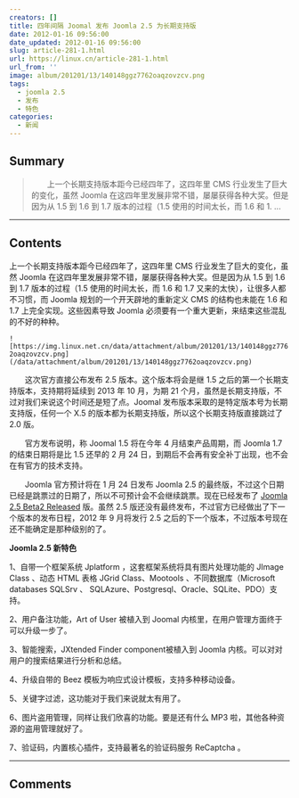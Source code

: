 ```yaml
---
creators: []
title: 四年间隔 Joomal 发布 Joomla 2.5 为长期支持版
date: 2012-01-16 09:56:00
date_updated: 2012-01-16 09:56:00
slug: article-281-1.html
url: https://linux.cn/article-281-1.html
url_from: ''
image: album/201201/13/140148ggz7762oaqzovzcv.png
tags:
  - joomla 2.5
  - 发布
  - 特色
categories:
  - 新闻
---
```


## Summary

> 　　上一个长期支持版本距今已经四年了，这四年里 CMS 行业发生了巨大的变化，虽然 Joomla 在这四年里发展非常不错，屡屡获得各种大奖。但是因为从 1.5 到 1.6 到 1.7 版本的过程（1.5 使用的时间太长，而 1.6 和 1. ...

***

<!-- more -->

## Contents

上一个长期支持版本距今已经四年了，这四年里 CMS 行业发生了巨大的变化，虽然 Joomla 在这四年里发展非常不错，屡屡获得各种大奖。但是因为从 1.5 到 1.6 到 1.7 版本的过程（1.5 使用的时间太长，而 1.6 和 1.7 又来的太快），让很多人都不习惯，而 Joomla 规划的一个开天辟地的重新定义 CMS 的结构也未能在 1.6 和 1.7 上完全实现。这些因素导致 Joomla 必须要有一个重大更新，来结束这些混乱的不好的种种。

`![https://img.linux.net.cn/data/attachment/album/201201/13/140148ggz7762oaqzovzcv.png](/data/attachment/album/201201/13/140148ggz7762oaqzovzcv.png)`

　　这次官方直接公布发布 2.5 版本。这个版本将会是继 1.5 之后的第一个长期支持版本，支持期将延续到 2013 年 10 月，为期 21 个月，虽然是长期支持版，不过对我们来说这个时间还是短了点。Joomal 发布版本采取的是特定版本号为长期支持版，任何一个 X.5 的版本都为长期支持版，所以这个长期支持版直接跳过了 2.0 版。

　　官方发布说明，称 Joomal 1.5 将在今年 4 月结束产品周期，而 Joomla 1.7 的结束日期将是比 1.5 还早的 2 月 24 日，到期后不会再有安全补丁出现，也不会在有官方的技术支持。

　　Joomla 官方预计将在 1 月 24 日发布 Joomla 2.5 的最终版，不过这个日期已经是跳票过的日期了，所以不可预计会不会继续跳票。现在已经发布了 [Joomla 2.5 Beta2 Released](http://www.joomla.org/announcements/general-news/5400-joomla-25-beta2-released.html) 版。虽然 2.5 版还没有最终发布，不过官方已经做出了下一个版本的发布日程，2012 年 9 月将发行 2.5 之后的下一个版本，不过版本号现在还不能确定是那种级别的了。

**Joomla 2.5 新特色**

1、自带一个框架系统 Jplatform ，这套框架系统将具有图片处理功能的 JImage Class 、动态 HTML 表格 JGrid Class、Mootools 、不同数据库（Microsoft databases SQLSrv 、 SQLAzure、Postgresql、Oracle、SQLite、PDO）支持。

2、用户备注功能，Art of User 被植入到 Joomal 内核里，在用户管理方面终于可以升级一步了。

3、智能搜索，JXtended Finder component被植入到 Joomla 内核。可以对对用户的搜索结果进行分析和总结。

4、升级自带的 Beez 模板为响应式设计模板，支持多种移动设备。

5、关键字过滤，这功能对于我们来说就太有用了。

6、图片盗用管理，同样让我们欣喜的功能。要是还有什么 MP3 啦，其他各种资源的盗用管理就好了。

7、验证码，内置核心插件，支持最著名的验证码服务 ReCaptcha 。

***

## Comments
